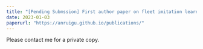 ```yaml
---
title: "[Pending Submssion] First author paper on fleet imitation learning"
date: 2023-01-03
paperurl: "https://anruigu.github.io/publications/"
---
```

Please contact me for a private copy.


<!-- # title: "Implicit Interactive Fleet Learning from Heterogenous Human Supervisors"
# collection: publications
# permalink: /publication/2015-10-01-paper-title-number-3
# venue: 'Journal 1'
# paperurl: 'http://academicpages.github.io/files/paper3.pdf'
# citation: 'Your Name, You. (2015). &quot;Paper Title Number 3.&quot; <i>Journal 1</i>. 1(3).'
<!-- # [Download paper here](http://academicpages.github.io/files/paper3.pdf) -->
